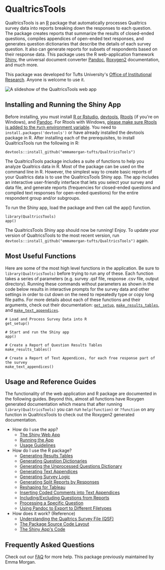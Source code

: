 # QualtricsTools 

QualtricsTools is an [R](https://www.r-project.org/) package that automatically processes Qualtrics survey data into 
reports breaking down the responses to each question. The package creates 
reports that summarize the results of closed-ended questions, compiles appendices of open-ended text responses, and generates question dictionaries that describe the details of each survey question. It also can generate reports for subsets of respondents based on their response data. 
This package uses the R web-application framework [Shiny](https://shiny.rstudio.com/), 
the universal document converter [Pandoc](http://pandoc.org/), 
[Roxygen2](https://cran.r-project.org/web/packages/roxygen2/vignettes/roxygen2.html) documentation, 
and much more. 

This package was developed for Tufts University's [Office of Institutional Research](http://provost.tufts.edu/institutionalresearch/). 
Anyone is welcome to use it.

![A slideshow of the QualtricsTools web app](https://github.com/emmamorgan-tufts/QualtricsTools/blob/master/pics/animation.gif?raw=true)

## Installing and Running the Shiny App
Before installing, you must install [R or Rstudio](https://www.rstudio.com/), 
[devtools](https://github.com/hadley/devtools), 
[Rtools](https://cran.r-project.org/bin/windows/Rtools/) (if you're on Windows), 
and [Pandoc](http://pandoc.org/). For Rtools with Windows, 
[please make sure Rtools is added to the `Path` environment variable](http://stackoverflow.com/a/29480538/3161979). You need to `install.packages('devtools')` or have already installed the devtools package in R. After installing each of the prerequisites, to install QualtricsTools run the following in R:

    devtools::install_github("emmamorgan-tufts/QualtricsTools")
    
The QualtricsTools package includes a suite of functions to help you analyze Qualtrics data in R. Most of the package can be used on the command line in R. However, the simplest way to create basic reports of your Qualtrics data is to use the QualtricsTools Shiny app. The app includes an interactive user-friendly interface that lets you select your survey and data file, and generate reports (frequencies for closed-ended questions and compiled text responses for open-ended questions) for the entire respondent group and/or subgroups. 

To run the Shiny app, load the package and then call the app() function.

    library(QualtricsTools)
    app()

The QualtricsTools Shiny app should now be running! Enjoy. To update your version of QualtricsTools
to the most recent version, run `devtools::install_github("emmamorgan-tufts/QualtricsTools")` again.

## Most Useful Functions

Here are some of the most high level functions in the application. Be sure to `library(QualtricsTools)` before 
trying to run any of these. Each function takes a series of parameters (e.g. survey .qsf file, response .csv file, output directory). Running these
commands without parameters as shown in the code below results in interactive prompts for the survey data and other settings
in order to cut down on the need to repeatedly type or copy long file paths. 
For more details about each of these functions and their arguments, check out their documentation: [`get_setup`](https://github.com/emmamorgan-tufts/QualtricsTools/wiki/Explanations-of-Important-Functions#get_setup), [`make_results_tables`](https://github.com/emmamorgan-tufts/QualtricsTools/wiki/Generating-Results-Tables), and [`make_text_appendices`](https://github.com/emmamorgan-tufts/QualtricsTools/wiki/Generating-Text-Appendices).

    # Load and Process Survey Data into R
    get_setup()
    
    # Start and run the Shiny app
    app()
    
    # Create a Report of Question Results Tables
    make_results_tables()
    
    # Create a Report of Text Appendices, for each free response part of the survey
    make_text_appendices()
    

## Usage and Reference Guides

The functionality of the web application and R package are documented in the following guides. Beyond this,
almost all functions have Roxygen generated documentation which means that after running `library(QualtricsTools)`
you can run `help(function)` or `?function` on any function in QualtricsTools to check out the Roxygen2 generated 
documentation. 

- How do I use the app?
  - [The Shiny Web App](https://github.com/emmamorgan-tufts/QualtricsTools/wiki/The-Shiny-Web-Application#explaining-the-shiny-app-components)
  - [Running the App](https://github.com/emmamorgan-tufts/QualtricsTools/wiki/Installing-and-Running-the-Shiny-App)
  - [Usage Guidelines](https://github.com/emmamorgan-tufts/QualtricsTools/wiki/Usage-Guidelines)
- How do I use the R package?
  - [Generating Results Tables](https://github.com/emmamorgan-tufts/QualtricsTools/wiki/Generating-Results-Tables)
  - [Generating Question Dictionaries](https://github.com/emmamorgan-tufts/QualtricsTools/wiki/Generating-Question-Dictionaries)
  - [Generating the Unprocessed Questions Dictionary](https://github.com/emmamorgan-tufts/QualtricsTools/wiki/Uncodeable-Questions)
  - [Generating Text Appendices](https://github.com/emmamorgan-tufts/QualtricsTools/wiki/Generating-Text-Appendices)
  - [Generating Survey Logic](https://github.com/emmamorgan-tufts/QualtricsTools/wiki/Generating-Display-Logic)
  - [Generating Split Reports by Responses](https://github.com/emmamorgan-tufts/QualtricsTools/wiki/Split-Reports)
  - [Reshaping for Tableau](https://github.com/emmamorgan-tufts/QualtricsTools/wiki/Reshaping-Responses-for-Tableau)
  - [Inserting Coded Comments into Text Appendices](https://github.com/emmamorgan-tufts/QualtricsTools/wiki/Comment-Coding)
  - [Including/Excluding  Questions from Reports](https://github.com/emmamorgan-tufts/QualtricsTools/wiki/Including-Excluding-a-Specific-Question)
  - [Processing a Specific Question](https://github.com/emmamorgan-tufts/QualtricsTools/wiki/Processing-a-Specific-Question)
  - [Using Pandoc to Export to Different Filetypes](https://github.com/emmamorgan-tufts/QualtricsTools/wiki/Exporting-to-Different-Filetypes)
- How does it work? (Reference)
  - [Understanding the Qualtrics Survey File (QSF)](https://gist.github.com/emmamorgan-tufts/d4255959dace01431fb90618d1e8c241)
  - [The Package Source Code Layout](https://github.com/emmamorgan-tufts/QualtricsTools/wiki/Source-Code-Layout)
  - [The Shiny App's Code](https://github.com/emmamorgan-tufts/QualtricsTools/wiki/The-Shiny-Web-Application#understanding-the-code)

## Frequently Asked Questions 
Check out our [FAQ](https://github.com/emmamorgan-tufts/QualtricsTools/wiki/Frequently-Asked-Questions) for more help.
This package previously maintained by Emma Morgan.


